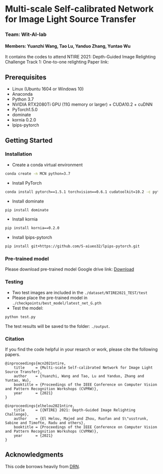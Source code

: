 # Multi-scale Self-calibrated Network for Image Light Source Transfer
### Team: Wit-AI-lab 
#### Members: Yuanzhi Wang, Tao Lu, Yanduo Zhang, Yuntao Wu

It contains the codes to attend NTIRE 2021: Depth-Guided Image Relighting Challenge Track 1: One-to-one relighting
Paper link: 

## Prerequisites
- Linux (Ubuntu 1604 or Windows 10)
- Anaconda
- Python 3.7
- NVIDIA RTX2080Ti GPU (11G memory or larger) + CUDA10.2 + cuDNN
- PyTorch1.5.0 
- dominate
- kornia 0.2.0
- lpips-pytorch

## Getting Started
### Installation
- Create a conda virtual environment
```bash
conda create -n MCN python=3.7
```
- Install PyTorch
```bash
conda install pytorch==1.5.1 torchvision==0.6.1 cudatoolkit=10.2 -c pytorch
```
- Install dominate
```bash
pip install dominate
```
- Install kornia
```bash
pip install kornia==0.2.0
```
- Install lpips-pytorch
```bash 
pip install git+https://github.com/S-aiueo32/lpips-pytorch.git
```
### Pre-trained model
Please download pre-trained model
Google drive link: [Download](https://drive.google.com/file/d/1PFD_uidOlqg5xqD9Wsz3RWX8Z4CmwT3s/view?usp=sharing)

### Testing
- Two test images are included in the `./dataset/NTIRE2021_TEST/test`
- Please place the pre-trained model in `./checkpoints/best_model/latest_net_G.pth`
- Test the model:
```bash
python test.py
```
The test results will be saved to the folder: `./output`.


### Citation
If you find the code helpful in your resarch or work, please cite the following papers.
```
@inproceedings{mcn2021ntire,
    title     = {Multi-scale Self-calibrated Network for Image Light Source Transfer},
    author    = {Yuanzhi, Wang and Tao, Lu and Yanduo, Zhang and Yuntao, Wu},
    booktitle = {Proceedings of the IEEE Conference on Computer Vision and Pattern Recognition Workshops (CVPRW)},
    year      = {2021}
}
```
```
@inproceedings{elhelou2021ntire,
    title     = {{NTIRE} 2021: Depth-Guided Image Relighting Challenge},
    author    = {El Helou, Majed and Zhou, Ruofan and S\"usstrunk, Sabine and Timofte, Radu and others},
    booktitle = {Proceedings of the IEEE Conference on Computer Vision and Pattern Recognition Workshops (CVPRW)},
    year      = {2021}
}
```

## Acknowledgments
This code borrows heavily from [DRN](https://github.com/WangLiwen1994/DeepRelight).
